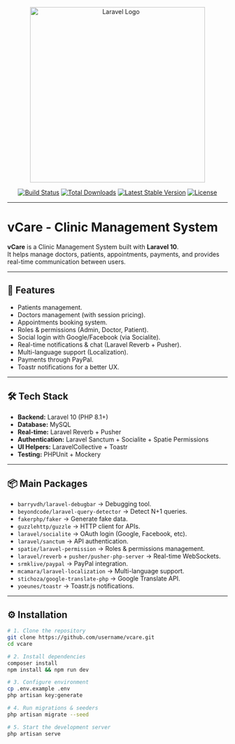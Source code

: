 <p align="center">
  <a href="https://laravel.com" target="_blank">
    <img src="https://raw.githubusercontent.com/laravel/art/master/logo-lockup/5%20SVG/2%20CMYK/1%20Full%20Color/laravel-logolockup-cmyk-red.svg" width="400" alt="Laravel Logo">
  </a>
</p>

<p align="center">
  <a href="https://github.com/laravel/framework/actions"><img src="https://github.com/laravel/framework/workflows/tests/badge.svg" alt="Build Status"></a>
  <a href="https://packagist.org/packages/laravel/framework"><img src="https://img.shields.io/packagist/dt/laravel/framework" alt="Total Downloads"></a>
  <a href="https://packagist.org/packages/laravel/framework"><img src="https://img.shields.io/packagist/v/laravel/framework" alt="Latest Stable Version"></a>
  <a href="https://packagist.org/packages/laravel/framework"><img src="https://img.shields.io/packagist/l/laravel/framework" alt="License"></a>
</p>

---

# vCare - Clinic Management System

**vCare** is a Clinic Management System built with **Laravel 10**.  
It helps manage doctors, patients, appointments, payments, and provides real-time communication between users.

---

## 🚀 Features
- Patients management.  
- Doctors management (with session pricing).  
- Appointments booking system.  
- Roles & permissions (Admin, Doctor, Patient).  
- Social login with Google/Facebook (via Socialite).  
- Real-time notifications & chat (Laravel Reverb + Pusher).  
- Multi-language support (Localization).  
- Payments through PayPal.  
- Toastr notifications for a better UX.  

---

## 🛠️ Tech Stack
- **Backend:** Laravel 10 (PHP 8.1+)  
- **Database:** MySQL  
- **Real-time:** Laravel Reverb + Pusher  
- **Authentication:** Laravel Sanctum + Socialite + Spatie Permissions  
- **UI Helpers:** LaravelCollective + Toastr  
- **Testing:** PHPUnit + Mockery  

---

## 📦 Main Packages
- `barryvdh/laravel-debugbar` → Debugging tool.  
- `beyondcode/laravel-query-detector` → Detect N+1 queries.  
- `fakerphp/faker` → Generate fake data.  
- `guzzlehttp/guzzle` → HTTP client for APIs.  
- `laravel/socialite` → OAuth login (Google, Facebook, etc).  
- `laravel/sanctum` → API authentication.  
- `spatie/laravel-permission` → Roles & permissions management.  
- `laravel/reverb` + `pusher/pusher-php-server` → Real-time WebSockets.  
- `srmklive/paypal` → PayPal integration.  
- `mcamara/laravel-localization` → Multi-language support.  
- `stichoza/google-translate-php` → Google Translate API.  
- `yoeunes/toastr` → Toastr.js notifications.  

---

## ⚙️ Installation
```bash
# 1. Clone the repository
git clone https://github.com/username/vcare.git
cd vcare

# 2. Install dependencies
composer install
npm install && npm run dev

# 3. Configure environment
cp .env.example .env
php artisan key:generate

# 4. Run migrations & seeders
php artisan migrate --seed

# 5. Start the development server
php artisan serve
